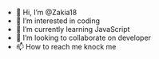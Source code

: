 - 👋 Hi, I’m @Zakia18
- 👀 I’m interested in coding
- 🌱 I’m currently learning JavaScript
- 💞️ I’m looking to collaborate on developer 
- 📫 How to reach me knock me

<!---
Zakia18/Zakia18 is a ✨ special ✨ repository because its `README.md` (this file) appears on your GitHub profile.
You can click the Preview link to take a look at your changes.
--->
